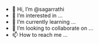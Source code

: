 - 👋 Hi, I’m @sagarrathi
- 👀 I’m interested in ...
- 🌱 I’m currently learning ...
- 💞️ I’m looking to collaborate on ...
- 📫 How to reach me ...

<!---
sagarrathi/sagarrathi is a ✨ special ✨ repository because its `README.md` (this file) appears on your GitHub profile.
You can click the Preview link to take a look at your changes.
--->

